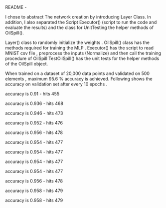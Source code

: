 README - 

I chose to abstract The network creation by introducing Layer Class. 
In addition, I also separated the Script Executor() (script to run the code and evaluate the results)
and the class for UnitTesting the helper methods of OilSpill().

Layer() class to randomly initialize the weights .
OilSpill() class has the methods required for training the MLP .
Executor() has the script to read MNIST csv file , preprocess the inputs (Normalize) and then call the training procedure of OilSpill
TestOilSpill() has the unit tests for the helper methods of the OilSpill object. 

When trained on a dataset of 20,000 data points and validated on 500 elements , maximum 95.6 % accuracy is achieved. 
Following shows the accuracy on validation set after every 10 epochs . 

accuracy is 0.91 - hits 455

accuracy is 0.936 - hits 468

accuracy is 0.946 - hits 473

accuracy is 0.952 - hits 476

accuracy is 0.956 - hits 478

accuracy is 0.954 - hits 477

accuracy is 0.954 - hits 477

accuracy is 0.954 - hits 477

accuracy is 0.954 - hits 477

accuracy is 0.956 - hits 478

accuracy is 0.958 - hits 479

accuracy is 0.958 - hits 479 
